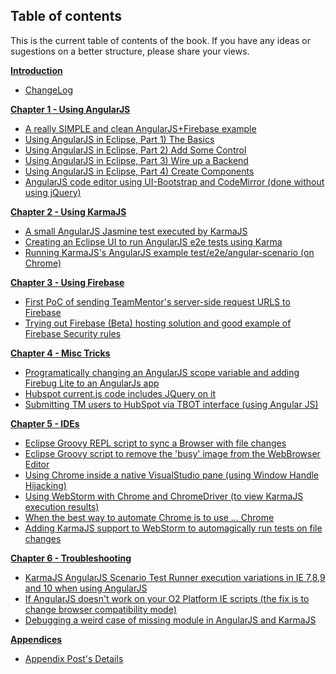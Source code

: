 ## Table of contents

This is the current table of contents of the book. If you have any ideas or sugestions on a better structure, please share your views.

**[Introduction](/manuscript/C0_Introduction-.md)** 

* [ChangeLog](/manuscript/C0_Introduction-ChangeLog.md)

**[Chapter 1 - Using AngularJS](/manuscript/C1_Using_AngularJS-.md)** 

* [A really SIMPLE and clean AngularJS+Firebase example](/manuscript/C1_Using_AngularJS-A_Really_Simple_and_Clean_angularJS_Firebase_Example.md)
* [Using AngularJS in Eclipse, Part 1) The Basics](/manuscript/C1_Using_AngularJS-usingangularjsineclipsepart1thebasics.md)
* [Using AngularJS in Eclipse, Part 2) Add Some Control](/manuscript/C1_Using_AngularJS-usingangularjsineclipsepart2addsomecontrol.md)
* [Using AngularJS in Eclipse, Part 3) Wire up a Backend](/manuscript/C1_Using_AngularJS-usingangularjsineclipsepart3wireupabackend.md)
* [Using AngularJS in Eclipse, Part 4) Create Components](/manuscript/C1_Using_AngularJS-usingangularjsineclipsepart4createcomponents.md)
* [AngularJS code editor using UI-Bootstrap and CodeMirror (done without using jQuery)](/manuscript/C1_Using_AngularJS-angularjscodeeditorusinguibootstrapandcodemirrordonewithoutusingjquery.md)

**[Chapter 2 - Using KarmaJS](/manuscript/C2_KarmaJS-.md)** 

* [A small AngularJS Jasmine test executed by KarmaJS](/manuscript/C2_KarmaJS-asmallangularjsjasminetestexecutedbykarmajs.md)
* [Creating an Eclipse UI to run AngularJS e2e tests using Karma](/manuscript/C2_KarmaJS-creatinganeclipseuitorunangularjse2etestsusingkarma.md)
* [Running KarmaJS's AngularJS example test/e2e/angular-scenario (on Chrome)](/manuscript/C2_KarmaJS-runningkarmajssangularjsexampleteste2eangularscenarioonchrome.md)

**[Chapter 3 - Using Firebase](/manuscript/C3_Firebase-.md)** 

* [First PoC of sending TeamMentor's server-side request URLS to Firebase](/manuscript/C3_Firebase-firstpocofsendingteammentorsserversiderequesturlstofirebaseandseeingitinrealtimeinanangularjspage.md)
* [Trying out Firebase (Beta) hosting solution and good example of Firebase Security rules](/manuscript/C3_Firebase-tryingoutfirebasebetahostingsolutionandgoodexampleoffirebasesecurityrules.md)

**[Chapter 4 - Misc Tricks](/manuscript/C4_Misc_Tricks-.md)** 

* [Programatically changing an AngularJS scope variable and adding Firebug Lite to an AngularJs app](/manuscript/C4_Misc_Tricks-programaticallychanginganangularjsscopevariableandaddingfirebuglitetoanangularjsapp.md)
* [Hubspot current.js code includes JQuery on it](/manuscript/C4_Misc_Tricks-hubspotcurrentjscodeincludesjqueryonit.md)
* [Submitting TM users to HubSpot via TBOT interface (using Angular JS)](/manuscript/C4_Misc_Tricks-submittingtmuserstohubspotviatbotinterfaceusingangularjs.md)

**[Chapter 5 - IDEs](/manuscript/C5_IDEs-.md)** 

* [Eclipse Groovy REPL script to sync a Browser with file changes](/manuscript/C5_IDEs-eclipsegroovyreplscripttosyncabrowserwithfilechangeswithrecursivefoldersearchviajavaswatchservice.md)
* [Eclipse Groovy script to remove the 'busy' image from the WebBrowser Editor](/manuscript/C5_IDEs-eclipsegroovyscripttoremovethebusyimagefromthewebbrowsereditor.md)
* [Using Chrome inside a native VisualStudio pane (using Window Handle Hijacking)](/manuscript/C5_IDEs-usingchromeinsideanativevisualstudiopaneusingwindowhandlehijacking.md)
* [Using WebStorm with Chrome and ChromeDriver (to view KarmaJS execution results)](/manuscript/C5_IDEs-usingwebstormwithchromeandchromedrivertoviewkarmajsexecutionresults.md)
* [When the best way to automate Chrome is to use ... Chrome](/manuscript/C5_IDEs-whenthebestwaytoautomatechromeistousechromewithexamplesongooglesearchdirectangularjsscopemanipulationandchromedriverjavascriptaccess.md)
* [Adding KarmaJS support to WebStorm to automagically run tests on file changes](/manuscript/C5_IDEs-addingkarmajssupporttowebstormtoautomagicallyruntestsonfilechangesandtestuiwithsublimetextchromeandcmdexe.md)

**[Chapter 6 - Troubleshooting](/manuscript/C6_Troubleshooting-.md)** 

* [KarmaJS AngularJS Scenario Test Runner execution variations in IE 7,8,9 and 10 when using AngularJS](/manuscript/C6_Troubleshooting-karmajsangularjsscenariotestrunnerexecutionvariationsinie789and10whenusingangularjs.md)
* [If AngularJS doesn't work on your O2 Platform IE scripts (the fix is to change browser compatibility mode)](/manuscript/C6_Troubleshooting-ifangularjsdoesntworkonyouro2platformiescriptsthefixistochangebrowsercompatibilitymode.md)
* [Debugging a weird case of missing module in AngularJS and KarmaJS](/manuscript/C6_Troubleshooting-debuggingaweirdcaseofmissingmoduleinangularjsandkarmajs.md)


**[Appendices](C7_Appendices.md)** 

* [Appendix Post's Details](/manuscript/C7_Appendices-Appendix_PostsDetails.md)


